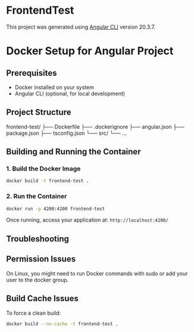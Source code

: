 # FrontendTest

This project was generated using [Angular CLI](https://github.com/angular/angular-cli) version 20.3.7.

# Docker Setup for Angular Project

## Prerequisites
- Docker installed on your system
- Angular CLI (optional, for local development)

## Project Structure
frontend-test/
├── Dockerfile
├── .dockerignore
├── angular.json
├── package.json
├── tsconfig.json
└── src/
└── ... 



## Building and Running the Container

### 1. Build the Docker Image
```bash
docker build -t frontend-test .

```


### 2. Run the Container
```bash
docker run -p 4200:4200 frontend-test
```

Once running, access your application at:
`http://localhost:4200/`

## Troubleshooting
## Permission Issues
On Linux, you might need to run Docker commands with sudo or add your user to the docker group.

## Build Cache Issues
To force a clean build:
```bash
docker build --no-cache -t frontend-test .
```